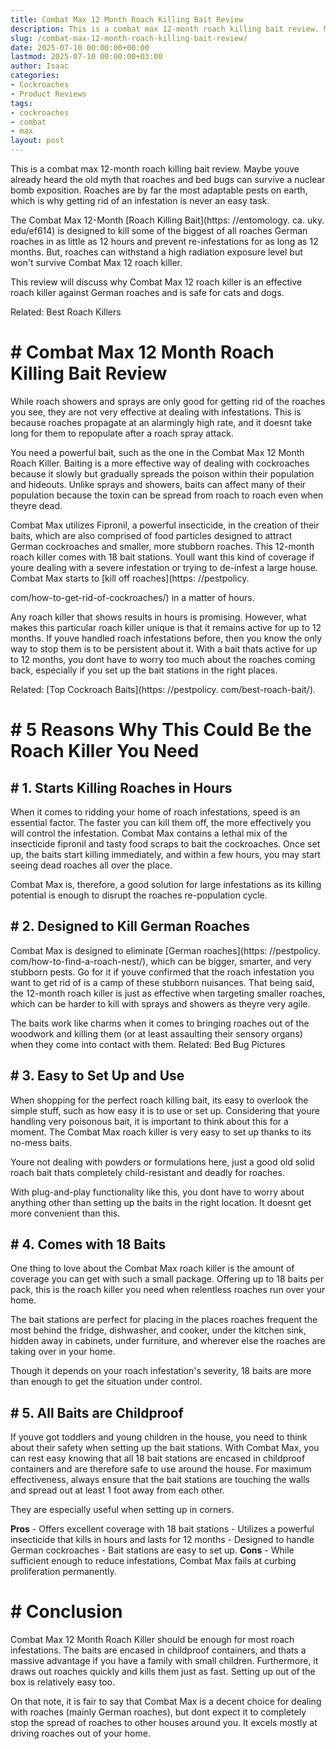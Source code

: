 ```yaml
---
title: Combat Max 12 Month Roach Killing Bait Review
description: This is a combat max 12-month roach killing bait review. Maybe youve already heard the old myth that roaches and bed bugs can survive a nuclear bomb exposition.
slug: /combat-max-12-month-roach-killing-bait-review/
date: 2025-07-10 00:00:00+00:00
lastmod: 2025-07-10 00:00:00+03:00
author: Isaac
categories:
- Cockroaches
- Product Reviews
tags:
- cockroaches
- combat
- max
layout: post
---
```


This is a combat max 12-month roach killing bait review. Maybe youve already heard the old myth that roaches and bed bugs can survive a nuclear bomb exposition. Roaches are by far the most adaptable pests on earth, which is why getting rid of an infestation is never an easy task.

The Combat Max 12-Month [Roach Killing Bait](https: //entomology. ca. uky. edu/ef614) is designed to kill some of the biggest of all roaches German roaches in as little as 12 hours and prevent re-infestations for as long as 12 months. But, roaches can withstand a high radiation exposure level but won't survive Combat Max 12 roach killer.

This review will discuss why Combat Max 12 roach killer is an effective roach killer against German roaches and is safe for cats and dogs.

Related: Best Roach Killers

# # Combat Max 12 Month Roach Killing Bait Review

While roach showers and sprays are only good for getting rid of the roaches you see, they are not very effective at dealing with infestations. This is because roaches propagate at an alarmingly high rate, and it doesnt take long for them to repopulate after a roach spray attack.

You need a powerful bait, such as the one in the Combat Max 12 Month Roach Killer. Baiting is a more effective way of dealing with cockroaches because it slowly but gradually spreads the poison within their population and hideouts. Unlike sprays and showers, baits can affect many of their population because the toxin can be spread from roach to roach even when theyre dead.

Combat Max utilizes Fipronil, a powerful insecticide, in the creation of their baits, which are also comprised of food particles designed to attract German cockroaches and smaller, more stubborn roaches. This 12-month roach killer comes with 18 bait stations. Youll want this kind of coverage if youre dealing with a severe infestation or trying to de-infest a large house. Combat Max starts to [kill off roaches](https: //pestpolicy.

com/how-to-get-rid-of-cockroaches/) in a matter of hours.

Any roach killer that shows results in hours is promising. However, what makes this particular roach killer unique is that it remains active for up to 12 months. If youve handled roach infestations before, then you know the only way to stop them is to be persistent about it. With a bait thats active for up to 12 months, you dont have to worry too much about the roaches coming back, especially if you set up the bait stations in the right places.

Related: [Top Cockroach Baits](https: //pestpolicy. com/best-roach-bait/).

# # 5 Reasons Why This Could Be the Roach Killer You Need

## # 1. Starts Killing Roaches in Hours

When it comes to ridding your home of roach infestations, speed is an essential factor. The faster you can kill them off, the more effectively you will control the infestation. Combat Max contains a lethal mix of the insecticide fipronil and tasty food scraps to bait the cockroaches. Once set up, the baits start killing immediately, and within a few hours, you may start seeing dead roaches all over the place.

Combat Max is, therefore, a good solution for large infestations as its killing potential is enough to disrupt the roaches re-population cycle.

## # 2. Designed to Kill German Roaches

Combat Max is designed to eliminate [German roaches](https: //pestpolicy. com/how-to-find-a-roach-nest/), which can be bigger, smarter, and very stubborn pests. Go for it if youve confirmed that the roach infestation you want to get rid of is a camp of these stubborn nuisances. That being said, the 12-month roach killer is just as effective when targeting smaller roaches, which can be harder to kill with sprays and showers as theyre very agile.

The baits work like charms when it comes to bringing roaches out of the woodwork and killing them (or at least assaulting their sensory organs) when they come into contact with them. Related: Bed Bug Pictures

## # 3. Easy to Set Up and Use

When shopping for the perfect roach killing bait, its easy to overlook the simple stuff, such as how easy it is to use or set up. Considering that youre handling very poisonous bait, it is important to think about this for a moment. The Combat Max roach killer is very easy to set up thanks to its no-mess baits.

Youre not dealing with powders or formulations here, just a good old solid roach bait thats completely child-resistant and deadly for roaches.

With plug-and-play functionality like this, you dont have to worry about anything other than setting up the baits in the right location. It doesnt get more convenient than this.

## # 4. Comes with 18 Baits

One thing to love about the Combat Max roach killer is the amount of coverage you can get with such a small package. Offering up to 18 baits per pack, this is the roach killer you need when relentless roaches run over your home.

The bait stations are perfect for placing in the places roaches frequent the most behind the fridge, dishwasher, and cooker, under the kitchen sink, hidden away in cabinets, under furniture, and wherever else the roaches are taking over in your home.

Though it depends on your roach infestation's severity, 18 baits are more than enough to get the situation under control.

## # 5. All Baits are Childproof

If youve got toddlers and young children in the house, you need to think about their safety when setting up the bait stations. With Combat Max, you can rest easy knowing that all 18 bait stations are encased in childproof containers and are therefore safe to use around the house. For maximum effectiveness, always ensure that the bait stations are touching the walls and spread out at least 1 foot away from each other.

They are especially useful when setting up in corners.

**Pros** - Offers excellent coverage with 18 bait stations - Utilizes a powerful insecticide that kills in hours and lasts for 12 months - Designed to handle German cockroaches - Bait stations are easy to set up. **Cons** - While sufficient enough to reduce infestations, Combat Max fails at curbing proliferation permanently.

# # Conclusion

Combat Max 12 Month Roach Killer should be enough for most roach infestations. The baits are encased in childproof containers, and thats a massive advantage if you have a family with small children. Furthermore, it draws out roaches quickly and kills them just as fast. Setting up out of the box is relatively easy too.

On that note, it is fair to say that Combat Max is a decent choice for dealing with roaches (mainly German roaches), but dont expect it to completely stop the spread of roaches to other houses around you. It excels mostly at driving roaches out of your home.

